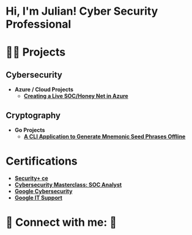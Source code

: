 <h1>Hi, I'm Julian! Cyber Security Professional</h1>

<h1>👨‍💻 Projects</h1>

## Cybersecurity
- **Azure / Cloud Projects**
  - [**Creating a Live SOC/Honey Net in Azure**](https://github.com/Julian-1001/Azure-SOC)
## Cryptography
- **Go Projects**
  - [**A CLI Application to Generate Mnemonic Seed Phrases Offline**](https://github.com/Julian-1001/Phrase_Generator)
  
<h1>Certifications</h1>

- [**Security+ ce**](https://github.com/Julian-1001/Security_ce/blob/main/CompTIA%20Security%2B%20ce%20certificate.pdf)
- [**Cybersecurity Masterclass: SOC Analyst**](https://github.com/Julian-1001/Cybersecurity-Master-Class-Certificate/blob/main/Cybersecurity%20Masterclass%20SOC%20Analyst%20Certificate.pdf)
- [**Google Cybersecurity**](https://coursera.org/share/6af45b28d118af663af8ab0f7cdc8869)
- [**Google IT Support**](https://coursera.org/share/94b61d812ff1fb6a6125b5fce20f0f24)



<h1> 🤳 Connect with me: <a href="mailto:julianmelendez@gmail.com" style="text-decoration: none;">📩</a></h1>
